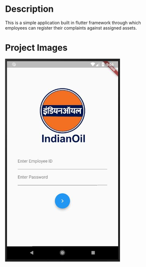 # Description
This is a simple application built in flutter framework through which employees can register their complaints against assigned assets.

# Project Images
![](Project%20Images/1.JPG)

